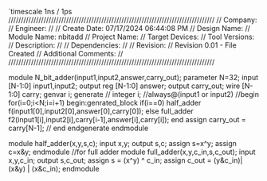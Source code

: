 `timescale 1ns / 1ps
//////////////////////////////////////////////////////////////////////////////////
// Company: 
// Engineer: 
// 
// Create Date: 07/17/2024 06:44:08 PM
// Design Name: 
// Module Name: nbitadd
// Project Name: 
// Target Devices: 
// Tool Versions: 
// Description: 
// 
// Dependencies: 
// 
// Revision:
// Revision 0.01 - File Created
// Additional Comments:
// 
//////////////////////////////////////////////////////////////////////////////////


module N_bit_adder(input1,input2,answer,carry_out);
parameter N=32;
input [N-1:0] input1,input2;
   output reg [N-1:0] answer;
   output   carry_out;
  wire [N-1:0] carry;
   genvar i;
   generate 
 // integer i;
  //always@(input1 or input2)
  //begin
   for(i=0;i<N;i=i+1)
     begin:genrated_block
   if(i==0) 
  half_adder f(input1[0],input2[0],answer[0],carry[0]);
   else
  full_adder f2(input1[i],input2[i],carry[i-1],answer[i],carry[i]);
     end
  assign carry_out = carry[N-1];
 // end
   endgenerate
endmodule 

module half_adder(x,y,s,c);
   input x,y;
   output s,c;
   assign s=x^y;
   assign c=x&y;
endmodule 
//for full adder 
module full_adder(x,y,c_in,s,c_out);
   input x,y,c_in;
   output s,c_out;
 assign s = (x^y) ^ c_in;
 assign c_out = (y&c_in)| (x&y) | (x&c_in);
endmodule 
